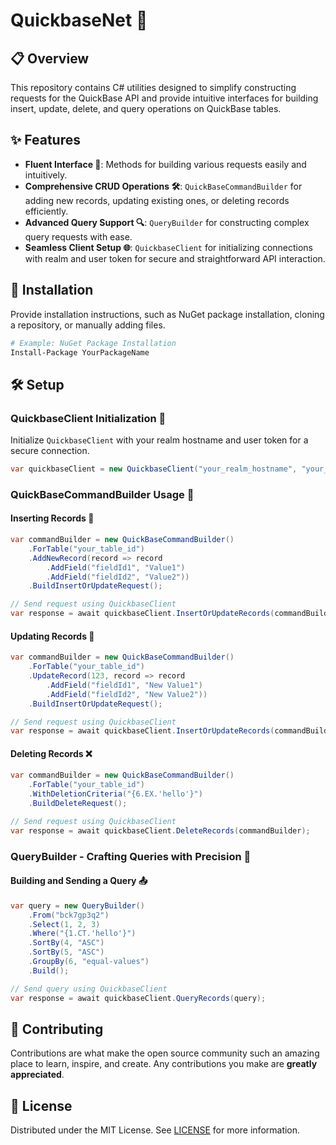 # QuickbaseNet 🚀

## 📋 Overview

This repository contains C# utilities designed to simplify constructing requests for the QuickBase API and provide intuitive interfaces for building insert, update, delete, and query operations on QuickBase tables.

## ✨ Features

- **Fluent Interface 🌊**: Methods for building various requests easily and intuitively.
- **Comprehensive CRUD Operations 🛠️**: `QuickBaseCommandBuilder` for adding new records, updating existing ones, or deleting records efficiently.
- **Advanced Query Support 🔍**: `QueryBuilder` for constructing complex query requests with ease.
- **Seamless Client Setup 🌐**: `QuickbaseClient` for initializing connections with realm and user token for secure and straightforward API interaction.

## 💾 Installation

Provide installation instructions, such as NuGet package installation, cloning a repository, or manually adding files.

```bash
# Example: NuGet Package Installation
Install-Package YourPackageName
```

## 🛠️ Setup

### QuickbaseClient Initialization 🌟

Initialize `QuickbaseClient` with your realm hostname and user token for a secure connection.

```csharp
var quickbaseClient = new QuickbaseClient("your_realm_hostname", "your_user_token");
```

### QuickBaseCommandBuilder Usage 🧩

#### Inserting Records 💾

```csharp
var commandBuilder = new QuickBaseCommandBuilder()
    .ForTable("your_table_id")
    .AddNewRecord(record => record
        .AddField("fieldId1", "Value1")
        .AddField("fieldId2", "Value2"))
    .BuildInsertOrUpdateRequest();

// Send request using QuickbaseClient
var response = await quickbaseClient.InsertOrUpdateRecords(commandBuilder);
```

#### Updating Records 🔄

```csharp
var commandBuilder = new QuickBaseCommandBuilder()
    .ForTable("your_table_id")
    .UpdateRecord(123, record => record
        .AddField("fieldId1", "New Value1")
        .AddField("fieldId2", "New Value2"))
    .BuildInsertOrUpdateRequest();

// Send request using QuickbaseClient
var response = await quickbaseClient.InsertOrUpdateRecords(commandBuilder);
```

#### Deleting Records ❌

```csharp
var commandBuilder = new QuickBaseCommandBuilder()
    .ForTable("your_table_id")
    .WithDeletionCriteria("{6.EX.'hello'}")
    .BuildDeleteRequest();

// Send request using QuickbaseClient
var response = await quickbaseClient.DeleteRecords(commandBuilder);
```

### QueryBuilder - Crafting Queries with Precision 🔎

#### Building and Sending a Query 📤

```csharp
var query = new QueryBuilder()
    .From("bck7gp3q2")
    .Select(1, 2, 3)
    .Where("{1.CT.'hello'}")
    .SortBy(4, "ASC")
    .SortBy(5, "ASC")
    .GroupBy(6, "equal-values")
    .Build();

// Send query using QuickbaseClient
var response = await quickbaseClient.QueryRecords(query);
```

## 👐 Contributing
Contributions are what make the open source community such an amazing place to learn, inspire, and create. Any contributions you make are **greatly appreciated**.

## 📜 License

Distributed under the MIT License. See [LICENSE](https://github.com/ducksoop/quickbase-net/blob/master/LICENSE.txt) for more information.
